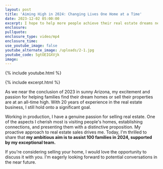 ```yaml
---
layout: post
title: 'Aiming High in 2024: Changing Lives One Home at a Time'
date: 2023-12-02 05:00:00
excerpt: I hope to help more people achieve their real estate dreams next year.
enclosure:
pullquote:
enclosure_type: video/mp4
enclosure_time:
use_youtube_image: false
youtube_alternate_image: /uploads/2-1.jpg
youtube_code: 5gtOEIGXVjk
image:
---
```

{% include youtube.html %}

{% include excerpt.html %}

As we near the conclusion of 2023 in sunny Arizona, my excitement and passion for helping families find their dream homes or sell their properties are at an all-time high. With 20 years of experience in the real estate business, I still hold onto a significant goal.&nbsp;

Working in production, I have a genuine passion for selling real estate. One of the aspects I cherish most is visiting people's homes, establishing connections, and presenting them with a distinctive proposition. My proactive approach to real estate sales drives me. Today, I'm thrilled to share that **my ambitious aim is to assist 100 families in 2024, supported by my exceptional team.**&nbsp;

If you're considering selling your home, I would love the opportunity to discuss it with you. I'm eagerly looking forward to potential conversations in the near future.